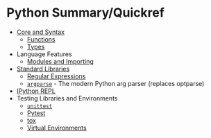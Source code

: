 Python Summary/Quickref
=======================

* [Core and Syntax](language.md)
  * [Functions](functions.md)
  * [Types](types.md)
* Language Features
  * [Modules and Importing](import.md)
* [Standard Libraries](stdlib.md)
  * [Regular Expressions](regexp.md)
  * [`argparse`](https://docs.python.org/3/library/argparse.html) -
    The modern Python arg parser (replaces optparse)
* [IPython REPL](ipython.md)
* Testing Libraries and Environments
  * [`unittest`](test/unittest.md)
  * [Pytest](test/pytest.md)
  * [tox](test/tox.md)
  * [Virtual Environments](test/virtualenv.md)
